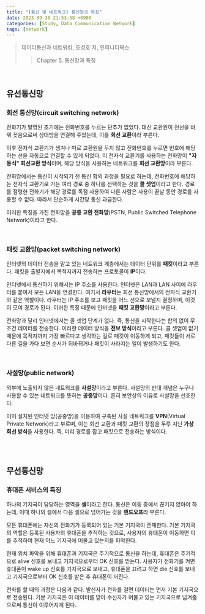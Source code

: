 ```yaml
---
title: "[통신 및 네트워크] 통신망과 특징"
date: 2023-09-30 21:53:58 +0900
categories: [Study, Data Communication Network]
tags: [network]
---
```


> 데이터통신과 네트워킹, 조성호 저, 인피니티북스
> 
> > Chapter 5. 통신망과 특징

<br>

## **유선통신망**

### **회선 통신망(circuit switching network)**

전화기가 발명된 초기에는 전화번호를 누르는 단추가 없었다. 대신 교환원이 전선을 바꿔 꽂음으로써 상대방을 연결해 주었는데, 이를 **회선 교환**이라 부른다.

이후 전자식 교환기가 생겨나 따로 교환원을 두지 않고 전화번호를 누르면 번호에 해당하는 선을 자동으로 연결할 수 있게 되었다. 이 전자식 교환기를 사용하는 전화망이 **"자동식" 회선교환 방식**이며, 해당 방식을 사용하는 네트워크를 **회선 교환망**이라 부른다.

전화망에서는 통신이 시작되기 전 통신 합의 과정을 필요로 하는데, 전화번호에 해당하는 전자식 교환기로 가는 여러 경로 중 하나를 선택하는 것을 **콜 셋업**이라고 한다. 경로를 점령한 전화기가 해당 경로를 독점 사용하여 다른 사람은 사용이 끝날 동안 경로를 사용할 수 없다. 따라서 단순하게 시간당 통신 과금한다.

이러한 특징을 가진 전화망을 **공중 교환 전화망**(PSTN, Public Switched Telephone Network)이라고 한다.

<br>

### **패킷 교환망(packet switching network)**

인터넷의 데이터 전송을 맡고 있는 네트워크 계층에서는 데이터 단위를 **패킷**이라고 부른다. 패킷을 출발지에서 목적지까지 전송하는 프로토콜이 **IP**이다.

인터넷에서 통신하기 위해서는 IP 주소를 사용한다. 인터넷은 LAN과 LAN 사이에 라우터를 붙여서 모든 LAN을 연결한다. 여기서 **라우터**는 회선 통신망에서의 전자식 교환기와 같은 역할이다. 라우터는 IP 주소를 보고 패킷을 어느 선으로 보낼지 결정하며, 이것이 모여 경로가 된다. 이러한 특징 때문에 인터넷을 **패킷 교환망**이라고 부른다.

전화망과 달리 인터넷에서는 콜 셋업 단계가 없다. 즉, 통신을 시작한다는 합의 없이 무조건 데이터를 전송한다. 이러한 데이터 방식을 **전보 방식**이라고 부른다. 콜 셋업이 없기 때문에 목적지까지 가장 빠르다고 생각하는 길로 패킷이 이동하게 되고, 패킷들이 서로 다른 길을 가다 보면 순서가 뒤바뀌거나 패킷이 사라지는 일이 발생하기도 한다.

<br>

### **사설망(public network)**

외부에 노출되지 않은 네트워크를 **사설망**이라고 부른다. 사설망의 반대 개념은 누구나 사용할 수 있는 네트워크를 뜻하는 **공중망**이다. 흔히 보안상의 이유로 사설망을 선호한다.

이미 설치된 인터넷 망(공중망)을 이용하여 구축된 사설 네트워크를 **VPN**(Virtual Private Network)라고 부르며, 이는 회선 교환과 패킷 교환의 장점을 두루 지닌 **가상 회선 방식**을 사용한다. 즉, 미리 경로를 잡고 패킷으로 전송하는 방식이다.

<br>

<br>

## **무선통신망**

### **휴대폰 서비스의 특징**

하나의 기지국이 담당하는 영역을 **셀**이라고 한다. 통신은 이동 중에서 끊기지 않아야 하는데, 이때 하나의 셀에서 다음 셀으로 넘어가는 것을 **핸드오프**라 부른다.

모든 휴대폰에는 자신의 전화기가 등록되어 있는 기본 기지국이 존재한다. 기본 기지국의 역할은 등록된 사용자의 휴대폰을 추적하는 것으로, 사용자의 휴대폰이 이동하면 이를 추적하여 현재 어느 기지국에 머물고 있는지를 파악한다.

현재 위치 파악을 위해 휴대폰과 기지국은 주기적으로 통신을 하는데, 휴대폰은 주기적으로 alive 신호를 보내고 기지국으로부터 OK 신호를 받는다. 사용자가 전화기를 켜면 휴대폰이 wake up 신호를 기지국으로 보내고, 휴대폰을 끄려고 하면 die 신호를 보내고 기지국으로부터 OK 신호를 받은 후 휴대폰이 꺼진다.

전화를 할 때의 과정은 다음과 같다. 발신자가 전화를 걸면 데이터는 먼저 기본 기지국으로 전송된다. 기본 기지국은 이 데이터를 받아 수신자가 머물고 있는 기지국으로 넘겨줌으로써 통신이 이루어지게 된다.

<br>
